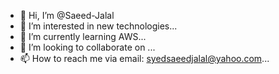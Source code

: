 - 👋 Hi, I’m @Saeed-Jalal
- 👀 I’m interested in new technologies...
- 🌱 I’m currently learning AWS...
- 💞️ I’m looking to collaborate on ...
- 📫 How to reach me via email: syedsaeedjalal@yahoo.com...

<!---
Saeed-Jalal/Saeed-Jalal is a ✨ special ✨ repository because its `README.md` (this file) appears on your GitHub profile.
You can click the Preview link to take a look at your changes.
--->
